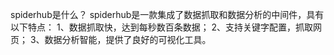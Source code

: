spiderhub是什么？
spiderhub是一款集成了数据抓取和数据分析的中间件，具有以下特点：
1、数据抓取快，达到每秒数百条数据；
2、支持关键字配置，抓取网页；
3、数据分析智能，提供了良好的可视化工具。
